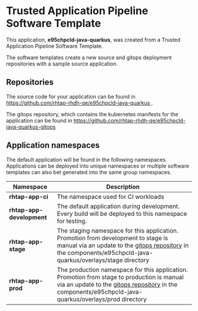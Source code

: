 # Trusted Application Pipeline Software Template

This application, **e95chpcld-java-quarkus**, was created from a Trusted Application Pipeline Software Template.

The software templates create a new source and gitops deployment repositories with a sample source application. 

## Repositories

The source code for your application can be found in [https://github.com/rhtap-rhdh-qe/e95chpcld-java-quarkus ](https://github.com/rhtap-rhdh-qe/e95chpcld-java-quarkus ).
 
The gitops repository, which contains the kubernetes manifests for the application can be found in 
[https://github.com/rhtap-rhdh-qe/e95chpcld-java-quarkus-gitops ](https://github.com/rhtap-rhdh-qe/e95chpcld-java-quarkus-gitops ) 

## Application namespaces 

The default application will be found in the following namespaces. Applications can be deployed into unique namespaces or multiple software templates can also bet generated into the same group namespaces.  

|  Namespace   |  Description   |  
| -------- | -------- |
| **rhtap-app-ci** | The namespace used for CI workloads |
| **rhtap-app-development** | The default application during development. Every build will be deployed to this namespace for testing. |
| **rhtap-app-stage** | The staging namespace for this application. Promotion from development to stage is manual via an update to the [gitops repository](https://github.com/rhtap-rhdh-qe/e95chpcld-java-quarkus-gitops ) in the components/e95chpcld-java-quarkus/overlays/stage directory |
| **rhtap-app-prod** | The production namespace for this application. Promotion from stage to production is manual via an update to the [gitops repository](https://github.com/rhtap-rhdh-qe/e95chpcld-java-quarkus-gitops ) in the components/e95chpcld-java-quarkus/overlays/prod directory |